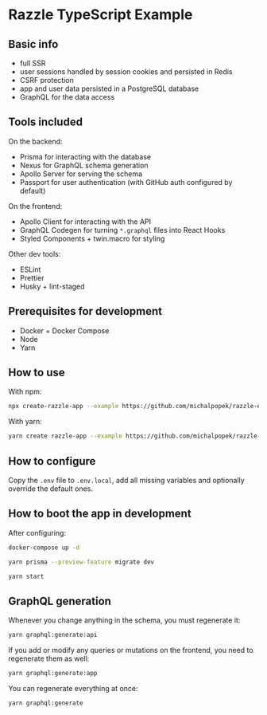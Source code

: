 # Razzle TypeScript Example

## Basic info

- full SSR
- user sessions handled by session cookies and persisted in Redis
- CSRF protection
- app and user data persisted in a PostgreSQL database
- GraphQL for the data access

## Tools included

On the backend:

- Prisma for interacting with the database
- Nexus for GraphQL schema generation
- Apollo Server for serving the schema
- Passport for user authentication (with GitHub auth configured by default)

On the frontend:

- Apollo Client for interacting with the API
- GraphQL Codegen for turning `*.graphql` files into React Hooks
- Styled Components + twin.macro for styling

Other dev tools:

- ESLint
- Prettier
- Husky + lint-staged

## Prerequisites for development

- Docker + Docker Compose
- Node
- Yarn

## How to use

With npm:

```bash
npx create-razzle-app --example https://github.com/michalpopek/razzle-example-typescript@main my-app
```

With yarn:

```bash
yarn create razzle-app --example https://github.com/michalpopek/razzle-example-typescript@main my-app
```

## How to configure

Copy the `.env` file to `.env.local`, add all missing variables and optionally override the default ones.

## How to boot the app in development

After configuring:

```bash
docker-compose up -d

yarn prisma --preview-feature migrate dev

yarn start
```

## GraphQL generation

Whenever you change anything in the schema, you must regenerate it:

```bash
yarn graphql:generate:api
```

If you add or modify any queries or mutations on the frontend, you need to regenerate them as well:

```bash
yarn graphql:generate:app
```

You can regenerate everything at once:

```bash
yarn graphql:generate
```
